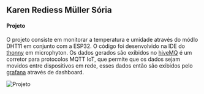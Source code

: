 ## Karen Rediess Müller Sória ##

<h4> Projeto </h4>

O projeto consiste em monitorar a temperatura e umidade através do módlo DHT11 em conjunto com a ESP32. O código foi desenvolvido na IDE do <a href="https://thonny.org/"> thonny</a> em microphyton. Os dados gerados são exibidos no <a href="https://www.hivemq.com/"> hiveMQ</a> é um corretor para protocolos MQTT IoT, que permite que os dados sejam movidos entre dispositivos em rede, esses dados então são exibidos pelo <a href="http://scfu.exehda.org:3000/d/3EYQ4PDVz/dashboard-karen?orgId=1&from=now-6h&to=now&refresh=15m"> grafana</a> através de dashboard.
 
 ![Projeto](https://user-images.githubusercontent.com/37384507/209264462-11f1f359-16c0-4223-8867-673b9cf67793.jpg)
